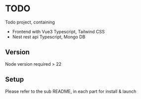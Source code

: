# TODO

Todo project, containing

- Frontend with Vue3 Typescript, Tailwind CSS
- Nest rest api Typescript, Mongo DB

## Version

Node version required > 22

## Setup

Please refer to the sub README, in each part for install & launch